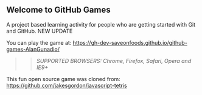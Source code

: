 ## Welcome to GitHub Games

A project based learning activity for people who are getting started with Git and GitHub.
NEW UPDATE

You can play the game at: https://gh-dev-saveonfoods.github.io/github-games-AlanGunadio/

>> _*SUPPORTED BROWSERS*: Chrome, Firefox, Safari, Opera and IE9+_

This fun open source game was cloned from: https://github.com/jakesgordon/javascript-tetris
